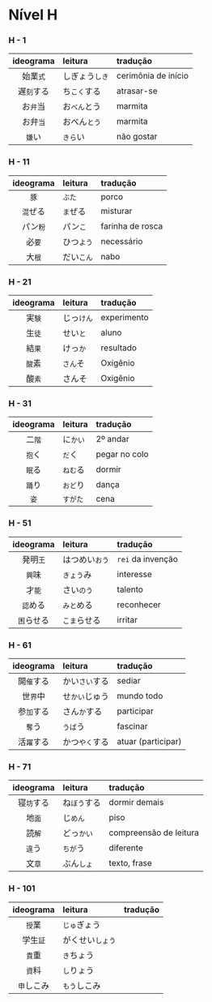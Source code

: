 # Nível H

### H - 1

| ideograma | leitura | tradução |
|:---------:|:--------|:---------|
| 始業```式``` | しぎょう```しき``` | cerimônia de início |
| 遅```刻```する | ち```こく```する | atrasar-se |
| お```弁```当 | お```べん```とう | marmita |
| お弁```当``` | おべん```とう``` | marmita |
| ```嫌```い | ```きら```い | não gostar |


### H - 11

| ideograma | leitura | tradução |
|:---------:|:--------|:---------|
| ```豚``` | ```ぶた``` | porco |
| ```混```ぜる | ```ま```ぜる | misturar |
| パン```粉``` | パン```こ``` | farinha de rosca |
| 必```要``` | ひつ```よう``` | necessário |
| 大```根``` | だい```こん``` | nabo |


### H - 21

| ideograma | leitura | tradução |
|:---------:|:--------|:---------|
| 実```験``` | じっ```けん``` | experimento |
| 生```徒``` | せい```と``` | aluno |
| 結```果``` | けっ```か``` | resultado |
| ```酸```素 | ```さん```そ | Oxigênio |
| 酸```素``` | さんそ | Oxigênio |


### H - 31

| ideograma | leitura | tradução |
|:---------:|:--------|:---------|
| 二```階``` | に```かい``` | 2º andar |
| ```抱```く | ```だ```く | pegar no colo |
| ```眠```る | ```ねむ```る | dormir |
| ```踊```り | ```おど```り | dança |
| ```姿``` | ```すがた``` | cena |


### H - 51

| ideograma | leitura | tradução |
|:---------:|:--------|:---------|
| 発明```王``` | はつめい```おう``` | ```rei``` da invenção |
| ```興```味 | ```きょう```み | interesse |
| 才```能``` | さい```のう``` | talento |
| ```認```める | ```みと```める | reconhecer |
| ```困```らせる | ```こま```らせる | irritar |


### H - 61

| ideograma | leitura | tradução |
|:---------:|:--------|:---------|
| 開```催```する | かい```さい```する | sediar |
| 世```界```中 | せ```かい```じゅう | mundo todo |
| 参```加```する | さん```か```する | participar |
| ```奪```う | ```うば```う | fascinar |
| 活```躍```する | かつ```やく```する | atuar (participar) |


### H - 71

| ideograma | leitura | tradução |
|:---------:|:--------|:---------|
| 寝```坊```する | ね```ぼう```する | dormir demais |
| 地```面``` | じ```めん``` | piso |
| 読```解``` | どっ```かい``` | compreensão de leitura |
| ```違```う | ```ちが```う | diferente |
| 文```章``` | ぶん```しょ``` | texto, frase |

















### H - 101
| ideograma | leitura | tradução |
|:---------:|:--------|:---------|
| ```授```業 | ```じゅ```ぎょう |  |
| 学生```証``` | がくせい```しょう``` |  |
| ```貴```重 | ```き```ちょう |  |
| ```資```料 | ```し```りょう |  |
| ```申```しこみ | ```もう```しこみ |  |